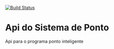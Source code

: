 [![Build Status](https://travis-ci.org/jonasmendesc/pont0-inteligente-api.svg?branch=master)](https://travis-ci.org/jonasmendesc/pont0-inteligente-api)
# Api do Sistema de Ponto 
Api para o programa ponto inteligente
